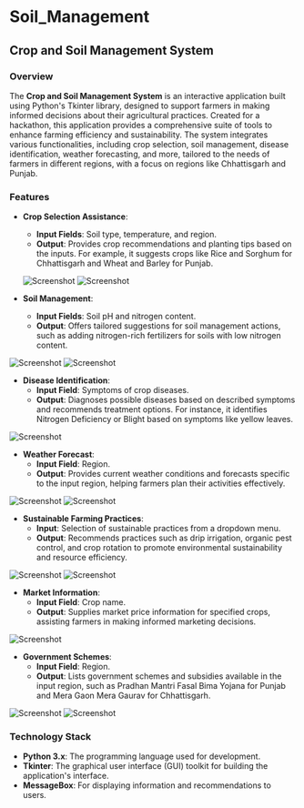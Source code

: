 # Soil_Management

## Crop and Soil Management System

### Overview

The **Crop and Soil Management System** is an interactive application built using Python's Tkinter library, designed to support farmers in making informed decisions about their agricultural practices. Created for a hackathon, this application provides a comprehensive suite of tools to enhance farming efficiency and sustainability. The system integrates various functionalities, including crop selection, soil management, disease identification, weather forecasting, and more, tailored to the needs of farmers in different regions, with a focus on regions like Chhattisgarh and Punjab.

### Features

- **Crop Selection Assistance**: 
  - **Input Fields**: Soil type, temperature, and region.
  - **Output**: Provides crop recommendations and planting tips based on the inputs. For example, it suggests crops like Rice and Sorghum for Chhattisgarh and Wheat and Barley for Punjab.
  
  ![Screenshot](cropsel.png)
  ![Screenshot](cropsel1.png)

- **Soil Management**:
  - **Input Fields**: Soil pH and nitrogen content.
  - **Output**: Offers tailored suggestions for soil management actions, such as adding nitrogen-rich fertilizers for soils with low nitrogen content.

![Screenshot](soilmgmt.png)
![Screenshot](soilmgmt.png)

- **Disease Identification**:
  - **Input Field**: Symptoms of crop diseases.
  - **Output**: Diagnoses possible diseases based on described symptoms and recommends treatment options. For instance, it identifies Nitrogen Deficiency or Blight based on symptoms like yellow leaves.

![Screenshot](dis.png)

- **Weather Forecast**:
  - **Input Field**: Region.
  - **Output**: Provides current weather conditions and forecasts specific to the input region, helping farmers plan their activities effectively.

![Screenshot](weather.png)
![Screenshot](weather1.png)

- **Sustainable Farming Practices**:
  - **Input**: Selection of sustainable practices from a dropdown menu.
  - **Output**: Recommends practices such as drip irrigation, organic pest control, and crop rotation to promote environmental sustainability and resource efficiency.

![Screenshot](water.png)
![Screenshot](water1.png)

- **Market Information**:
  - **Input Field**: Crop name.
  - **Output**: Supplies market price information for specified crops, assisting farmers in making informed marketing decisions.

![Screenshot](mrkt.png)

- **Government Schemes**:
  - **Input Field**: Region.
  - **Output**: Lists government schemes and subsidies available in the input region, such as Pradhan Mantri Fasal Bima Yojana for Punjab and Mera Gaon Mera Gaurav for Chhattisgarh.

![Screenshot](govt.png)
![Screenshot](govt1.png)

### Technology Stack

- **Python 3.x**: The programming language used for development.
- **Tkinter**: The graphical user interface (GUI) toolkit for building the application's interface.
- **MessageBox**: For displaying information and recommendations to users.
